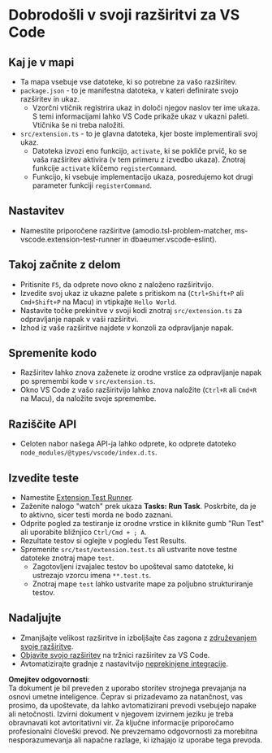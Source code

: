 # Dobrodošli v svoji razširitvi za VS Code

## Kaj je v mapi

* Ta mapa vsebuje vse datoteke, ki so potrebne za vašo razširitev.
* `package.json` - to je manifestna datoteka, v kateri definirate svojo razširitev in ukaz.
  * Vzorčni vtičnik registrira ukaz in določi njegov naslov ter ime ukaza. S temi informacijami lahko VS Code prikaže ukaz v ukazni paleti. Vtičnika še ni treba naložiti.
* `src/extension.ts` - to je glavna datoteka, kjer boste implementirali svoj ukaz.
  * Datoteka izvozi eno funkcijo, `activate`, ki se pokliče prvič, ko se vaša razširitev aktivira (v tem primeru z izvedbo ukaza). Znotraj funkcije `activate` kličemo `registerCommand`.
  * Funkcijo, ki vsebuje implementacijo ukaza, posredujemo kot drugi parameter funkciji `registerCommand`.

## Nastavitev

* Namestite priporočene razširitve (amodio.tsl-problem-matcher, ms-vscode.extension-test-runner in dbaeumer.vscode-eslint).

## Takoj začnite z delom

* Pritisnite `F5`, da odprete novo okno z naloženo razširitvijo.
* Izvedite svoj ukaz iz ukazne palete s pritiskom na (`Ctrl+Shift+P` ali `Cmd+Shift+P` na Macu) in vtipkajte `Hello World`.
* Nastavite točke prekinitve v svoji kodi znotraj `src/extension.ts` za odpravljanje napak v vaši razširitvi.
* Izhod iz vaše razširitve najdete v konzoli za odpravljanje napak.

## Spremenite kodo

* Razširitev lahko znova zaženete iz orodne vrstice za odpravljanje napak po spremembi kode v `src/extension.ts`.
* Okno VS Code z vašo razširitvijo lahko znova naložite (`Ctrl+R` ali `Cmd+R` na Macu), da naložite svoje spremembe.

## Raziščite API

* Celoten nabor našega API-ja lahko odprete, ko odprete datoteko `node_modules/@types/vscode/index.d.ts`.

## Izvedite teste

* Namestite [Extension Test Runner](https://marketplace.visualstudio.com/items?itemName=ms-vscode.extension-test-runner).
* Zaženite nalogo "watch" prek ukaza **Tasks: Run Task**. Poskrbite, da je to aktivno, sicer testi morda ne bodo zaznani.
* Odprite pogled za testiranje iz orodne vrstice in kliknite gumb "Run Test" ali uporabite bližnjico `Ctrl/Cmd + ; A`.
* Rezultate testov si oglejte v pogledu Test Results.
* Spremenite `src/test/extension.test.ts` ali ustvarite nove testne datoteke znotraj mape `test`.
  * Zagotovljeni izvajalec testov bo upošteval samo datoteke, ki ustrezajo vzorcu imena `**.test.ts`.
  * Znotraj mape `test` lahko ustvarite mape za poljubno strukturiranje testov.

## Nadaljujte

* Zmanjšajte velikost razširitve in izboljšajte čas zagona z [združevanjem svoje razširitve](https://code.visualstudio.com/api/working-with-extensions/bundling-extension).
* [Objavite svojo razširitev](https://code.visualstudio.com/api/working-with-extensions/publishing-extension) na tržnici razširitev za VS Code.
* Avtomatizirajte gradnje z nastavitvijo [neprekinjene integracije](https://code.visualstudio.com/api/working-with-extensions/continuous-integration).

**Omejitev odgovornosti**:  
Ta dokument je bil preveden z uporabo storitev strojnega prevajanja na osnovi umetne inteligence. Čeprav si prizadevamo za natančnost, vas prosimo, da upoštevate, da lahko avtomatizirani prevodi vsebujejo napake ali netočnosti. Izvirni dokument v njegovem izvirnem jeziku je treba obravnavati kot avtoritativni vir. Za ključne informacije priporočamo profesionalni človeški prevod. Ne prevzemamo odgovornosti za morebitna nesporazumevanja ali napačne razlage, ki izhajajo iz uporabe tega prevoda.